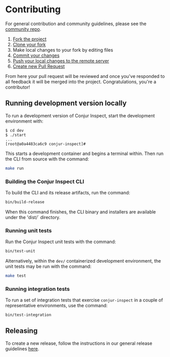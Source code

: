 # Contributing

For general contribution and community guidelines, please see the [community repo](https://github.com/cyberark/community).

1. [Fork the project](https://help.github.com/en/github/getting-started-with-github/fork-a-repo)
1. [Clone your fork](https://help.github.com/en/github/creating-cloning-and-archiving-repositories/cloning-a-repository)
1. Make local changes to your fork by editing files
1. [Commit your changes](https://help.github.com/en/github/managing-files-in-a-repository/adding-a-file-to-a-repository-using-the-command-line)
1. [Push your local changes to the remote server](https://help.github.com/en/github/using-git/pushing-commits-to-a-remote-repository)
1. [Create new Pull Request](https://help.github.com/en/github/collaborating-with-issues-and-pull-requests/creating-a-pull-request-from-a-fork)

From here your pull request will be reviewed and once you've responded to all
feedback it will be merged into the project. Congratulations, you're a
contributor!

## Running development version locally

To run a development version of Conjur Inspect, start the development
environment with:

```sh-session
$ cd dev
$ ./start
...
[root@a0a4483ca6c9 conjur-inspect]#
```

This starts a development container and begins a terminal within. Then run
the CLI from source with the command:

```sh
make run
```

### Building the Conjur Inspect CLI

To build the CLI and its release artifacts, run the command:

```sh
bin/build-release
```

When this command finishes, the CLI binary and installers are available under
the 'dist/` directory.

### Running unit tests

Run the Conjur Inspect unit tests with the command:

```sh
bin/test-unit
```

Alternatively, within the `dev/` containerized development environment, the unit
tests may be run with the command:

```sh
make test
```

### Running integration tests

To run a set of integration tests that exercise `conjur-inspect` in a couple of
representative environments, use the command:

```sh
bin/test-integration
```

## Releasing

To create a new release, follow the instructions in our general release
guidelines [here](https://github.com/cyberark/community/blob/master/Conjur/CONTRIBUTING.md#release-process).

